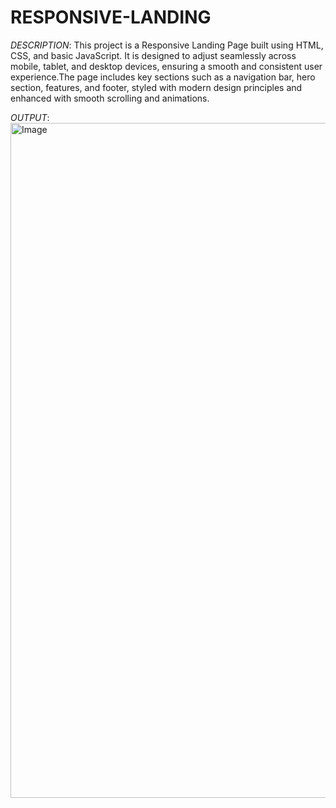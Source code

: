 # RESPONSIVE-LANDING
  
  *DESCRIPTION*:  This project is a Responsive Landing Page built using HTML, CSS, and basic JavaScript. It is designed to adjust seamlessly across mobile, tablet, and desktop devices, ensuring a smooth and consistent user experience.The page includes key sections such as a navigation bar, hero section, features, and footer, styled with modern design principles and enhanced with smooth scrolling and animations.


*OUTPUT*:
<img width="1920" height="1080" alt="Image" src="https://github.com/user-attachments/assets/4f44f2ba-976d-4336-89a4-6adf7dc57448" />

